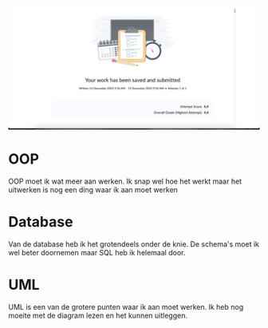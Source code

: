 ![Alt text](IMG_0029.png)

# OOP
OOP moet ik wat meer aan werken. Ik snap wel hoe het werkt maar het uitwerken is nog een ding waar ik aan moet werken
# Database
Van de database heb ik het grotendeels onder de knie. De schema's moet ik wel beter doornemen maar SQL heb ik helemaal door.
# UML
UML is een van de grotere punten waar ik aan moet werken. Ik heb nog moeite met de diagram lezen en het kunnen uitleggen.

